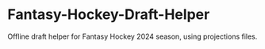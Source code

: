 # Fantasy-Hockey-Draft-Helper
Offline draft helper for Fantasy Hockey 2024 season, using projections files.
